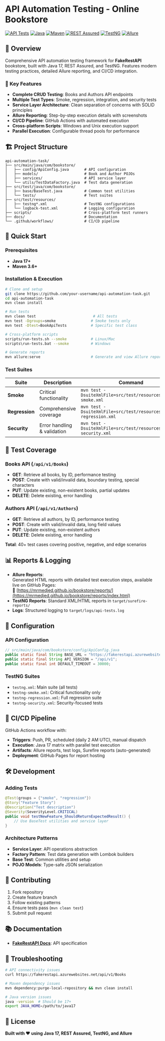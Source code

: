 # API Automation Testing - Online Bookstore

[![API Tests](https://github.com/mrmedjed/bookstore/actions/workflows/api-tests.yml/badge.svg)](https://github.com/mrmedjed/bookstore/actions/workflows/api-tests.yml)
[![Java](https://img.shields.io/badge/Java-17-blue.svg)](https://openjdk.java.net/)
[![Maven](https://img.shields.io/badge/Maven-3.6%2B-blue.svg)](https://maven.apache.org/)
[![REST Assured](https://img.shields.io/badge/REST%20Assured-5.4.0-green.svg)](https://rest-assured.io/)
[![TestNG](https://img.shields.io/badge/TestNG-7.9.0-orange.svg)](https://testng.org/)
[![Allure](https://img.shields.io/badge/Allure-2.25.0-yellow.svg)](https://docs.qameta.io/allure/)

## 📖 Overview

Comprehensive API automation testing framework for **FakeRestAPI** bookstore, built with Java 17, REST Assured, and TestNG. Features modern testing practices, detailed Allure reporting, and CI/CD integration.

### 🎯 Key Features

- **Complete CRUD Testing**: Books and Authors API endpoints
- **Multiple Test Types**: Smoke, regression, integration, and security tests
- **Service Layer Architecture**: Clean separation of concerns with SOLID principles
- **Allure Reporting**: Step-by-step execution details with screenshots
- **CI/CD Pipeline**: GitHub Actions with automated execution
- **Cross-platform Scripts**: Windows and Unix execution support
- **Parallel Execution**: Configurable thread pools for performance

## 🏗️ Project Structure

```
api-automation-task/
├── src/main/java/com/bookstore/
│   ├── config/ApiConfig.java       # API configuration
│   ├── models/                     # Book and Author POJOs
│   ├── services/                   # API service layer
│   └── utils/TestDataFactory.java  # Test data generation
├── src/test/java/com/bookstore/
│   ├── base/BaseTest.java          # Common test utilities
│   └── tests/                      # Test suites
├── src/test/resources/
│   ├── testng*.xml                 # TestNG configurations
│   └── logback-test.xml            # Logging configuration
├── scripts/                        # Cross-platform test runners
├── docs/                           # Documentation
└── .github/workflows/              # CI/CD pipeline
```

## 🚀 Quick Start

### Prerequisites

- **Java 17+**
- **Maven 3.6+**

### Installation & Execution

```bash
# Clone and setup
git clone https://github.com/your-username/api-automation-task.git
cd api-automation-task
mvn clean install

# Run tests
mvn clean test                          # All tests
mvn test -Dgroups=smoke                # Smoke tests only
mvn test -Dtest=BookApiTests           # Specific test class

# Cross-platform scripts
scripts/run-tests.sh --smoke           # Linux/Mac
scripts\run-tests.bat --smoke          # Windows

# Generate reports
mvn allure:serve                       # Generate and view Allure report
```

### Test Suites

| Suite          | Description                 | Command                                                            |
| -------------- | --------------------------- | ------------------------------------------------------------------ |
| **Smoke**      | Critical functionality      | `mvn test -DsuiteXmlFile=src/test/resources/testng-smoke.xml`      |
| **Regression** | Comprehensive coverage      | `mvn test -DsuiteXmlFile=src/test/resources/testng-regression.xml` |
| **Security**   | Error handling & validation | `mvn test -DsuiteXmlFile=src/test/resources/testng-security.xml`   |

## 🧪 Test Coverage

### Books API (`/api/v1/Books`)

- **GET**: Retrieve all books, by ID, performance testing
- **POST**: Create with valid/invalid data, boundary testing, special characters
- **PUT**: Update existing, non-existent books, partial updates
- **DELETE**: Delete existing, error handling

### Authors API (`/api/v1/Authors`)

- **GET**: Retrieve all authors, by ID, performance testing
- **POST**: Create with valid/invalid data, long field values
- **PUT**: Update existing, non-existent authors
- **DELETE**: Delete existing, error handling

**Total**: 40+ test cases covering positive, negative, and edge scenarios

## 📊 Reports & Logging

- **Allure Reports**:  
  Generated HTML reports with detailed test execution steps, available live on GitHub Pages:  
  🔗 [https://mrmedjed.github.io/bookstore/reports/](https://mrmedjed.github.io/bookstore/reports/index.html)  
- **TestNG Reports**: Standard XML/HTML reports in `target/surefire-reports/`
- **Logs**: Structured logging to `target/logs/api-tests.log`

## 🔧 Configuration

### API Configuration

```java
// src/main/java/com/bookstore/config/ApiConfig.java
public static final String BASE_URL = "https://fakerestapi.azurewebsites.net";
public static final String API_VERSION = "/api/v1";
public static final int DEFAULT_TIMEOUT = 30000;
```

### TestNG Suites

- `testng.xml`: Main suite (all tests)
- `testng-smoke.xml`: Critical functionality only
- `testng-regression.xml`: Full regression suite
- `testng-security.xml`: Security-focused tests

## 🔄 CI/CD Pipeline

GitHub Actions workflow with:

- **Triggers**: Push, PR, scheduled (daily 2 AM UTC), manual dispatch
- **Execution**: Java 17 matrix with parallel test execution
- **Artifacts**: Allure reports, test logs, Surefire reports (auto-generated)
- **Deployment**: GitHub Pages for report hosting

## 🛠️ Development

### Adding Tests

```java
@Test(groups = {"smoke", "regression"})
@Story("Feature Story")
@Description("Test description")
@Severity(SeverityLevel.CRITICAL)
public void testNewFeature_ShouldReturnExpectedResult() {
    // Use BaseTest utilities and service layer
}
```

### Architecture Patterns

- **Service Layer**: API operations abstraction
- **Factory Pattern**: Test data generation with Lombok builders
- **Base Test**: Common utilities and setup
- **POJO Models**: Type-safe JSON serialization

## 🤝 Contributing

1. Fork repository
2. Create feature branch
3. Follow existing patterns
4. Ensure tests pass (`mvn clean test`)
5. Submit pull request

## 📚 Documentation
- **[FakeRestAPI Docs](https://fakerestapi.azurewebsites.net/index.html)**: API specification

## 🐛 Troubleshooting

```bash
# API connectivity issues
curl https://fakerestapi.azurewebsites.net/api/v1/Books

# Maven dependency issues
mvn dependency:purge-local-repository && mvn clean install

# Java version issues
java -version  # Should be 17+
export JAVA_HOME=/path/to/java17
```

## 📄 License

**Built with ❤️ using Java 17, REST Assured, TestNG, and Allure**
